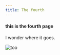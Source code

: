 ```yaml
---
title: The fourth
---
```


#### this is the fourth page

I wonder where it goes.

![too](http://i.imgur.com/Kt5JDgs.png 'Title text')